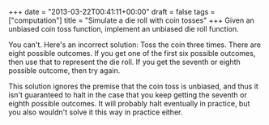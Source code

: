 +++
date = "2013-03-22T00:41:11+00:00"
draft = false
tags = ["computation"]
title = "Simulate a die roll with coin tosses"
+++
Given an unbiased coin toss function, implement an unbiased die roll function.

You can't. Here's an incorrect solution: Toss the coin three times. There are eight possible outcomes. If you get one of the first six possible outcomes, then use that to represent the die roll. If you get the seventh or eighth possible outcome, then try again.

This solution ignores the premise that the coin toss is unbiased, and thus it isn't guaranteed to halt in the case that you keep getting the seventh or eighth possible outcomes. It will probably halt eventually in practice, but you also wouldn't solve it this way in practice either.
